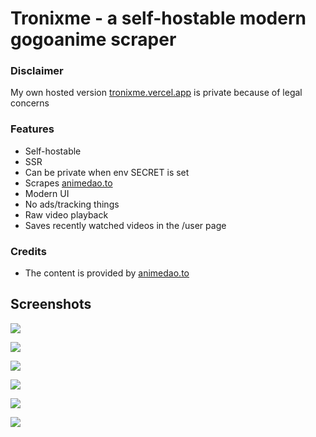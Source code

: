 # Tronixme - a self-hostable modern gogoanime scraper

### Disclaimer

My own hosted version [tronixme.vercel.app](https://tronixme.vercel.app) is private because of legal concerns

### Features

- Self-hostable
- SSR
- Can be private when env SECRET is set
- Scrapes [animedao.to](https://animedao.to)
- Modern UI
- No ads/tracking things
- Raw video playback
- Saves recently watched videos in the /user page

### Credits

- The content is provided by [animedao.to](https://animedao.to)

## Screenshots

![](https://i.imgur.com/AKGdNHN.png)

![](https://i.imgur.com/XgcezFY.png)

![](https://i.imgur.com/hYqahjI.png)

![](https://i.imgur.com/Hl6a26z.png)

![](https://i.imgur.com/OWpXTa9.png)

![](https://i.imgur.com/UZu2snQ.png)

